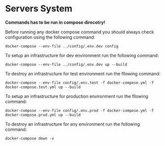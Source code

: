 # Servers System

 **Commands has to be run in compose direcotry!**

Before running any docker compose command you should always check configuration using the following command:
```shell
docker-compose --env-file ../config/.env.dev config
```

To setup an infrastructure for dev environment run the following command:
```shell
docker-compose --env-file ../config/.env.dev up --build
```

To destroy an infrastructure for test environment run the fllowing command:
```shell
docker-compose --env-file config/.env.test -f docker-compose.yml -f docker-compose.test.yml up --build
```

To setup an infrastructure for production environment run the fllowing command:
```shell
docker-compose --env-file config/.env.prod -f docker-compose.yml -f docker-compose.prod.yml up --build
```

To destroy an infrastructure for any environment run the following command:
```shell
docker-compose down -v
```